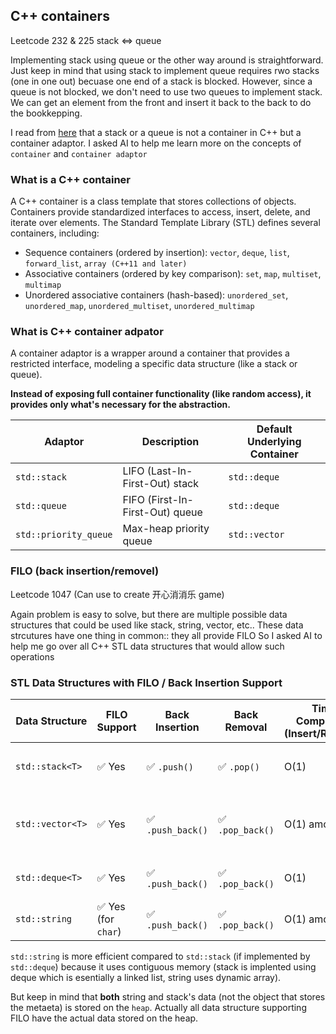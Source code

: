 ## C++ containers 
Leetcode 232 & 225 stack <=> queue

Implementing stack using queue or the other way around is straightforward. Just keep in mind that using stack to implement queue requires rwo stacks (one in one out) becuase one end of a stack is blocked. However, 
since a queue is not blocked, we don't need to use two queues to implement stack. We can get an element from the front and insert it back to the back to do the bookkepping. 

I read from [here](https://github.com/youngyangyang04/leetcode-master/blob/master/problems/%E6%A0%88%E4%B8%8E%E9%98%9F%E5%88%97%E7%90%86%E8%AE%BA%E5%9F%BA%E7%A1%80.md#%E6%A0%88%E4%B8%8E%E9%98%9F%E5%88%97%E7%90%86%E8%AE%BA%E5%9F%BA%E7%A1%80) 
that a stack or a queue is not a container in C++ but a container adaptor. I asked AI to help me learn more on the concepts of `container` and  `container adaptor`

### What is a C++ container 
A C++ container is a class template that stores collections of objects. Containers provide standardized interfaces to access, insert, delete, and iterate over elements.
The Standard Template Library (STL) defines several containers, including:
- Sequence containers (ordered by insertion): `vector`, `deque`, `list`, `forward_list`, `array (C++11 and later)`
- Associative containers (ordered by key comparison): `set`, `map`, `multiset`, `multimap`
- Unordered associative containers (hash-based): `unordered_set`, `unordered_map`, `unordered_multiset`, `unordered_multimap`

### What is C++ container adpator
A container adaptor is a wrapper around a container that provides a restricted interface, modeling a specific data structure (like a stack or queue).

**Instead of exposing full container functionality (like random access), it provides only what's necessary for the abstraction.**

| Adaptor               | Description                         | Default Underlying Container |
|------------------------|-------------------------------------|-------------------------------|
| `std::stack`           | LIFO (Last-In-First-Out) stack      | `std::deque`                  |
| `std::queue`           | FIFO (First-In-First-Out) queue     | `std::deque`                  |
| `std::priority_queue`  | Max-heap priority queue             | `std::vector`                 |

### FILO (back insertion/removel)
Leetcode 1047 (Can use to create 开心消消乐 game)

Again problem is easy to solve, but there are multiple possible data structures that could be used like stack, string, vector, etc.. These data strcutures have one thing in common:: they all provide FILO
So I asked AI to help me go over all C++ STL data structures that would allow such operations

### STL Data Structures with FILO / Back Insertion Support

| Data Structure     | FILO Support | Back Insertion | Back Removal | Time Complexity (Insert/Remove) | Space Efficiency     | Notes                                                                 |
|--------------------|--------------|----------------|---------------|-------------------------------|----------------------|-----------------------------------------------------------------------|
| `std::stack<T>`    | ✅ Yes        | ✅ `.push()`    | ✅ `.pop()`    | O(1)                         | Efficient             | Adapter over `std::deque` (default) or `std::vector`                  |
| `std::vector<T>`   | ✅ Yes        | ✅ `.push_back()` | ✅ `.pop_back()` | O(1) amortized              | Efficient             | Allows random access; contiguous memory                               |
| `std::deque<T>`    | ✅ Yes        | ✅ `.push_back()` | ✅ `.pop_back()` | O(1)                         | Slightly more overhead| Supports front/back insert/remove                                     |
| `std::string`      | ✅ Yes (for `char`) | ✅ `.push_back()` | ✅ `.pop_back()` | O(1) amortized              | Efficient for strings | Specialized `vector<char>`                                            |

`std::string` is more efficient compared to `std::stack` (if implemented by `std::deque`) because it uses contiguous memory (stack is implented using deque which is esentially a linked list, string uses dynamic array). 

But keep in mind that **both** string and stack's data (not the object that stores the metaeta) is stored on the `heap`. Actually all data structure supporting FILO have the actual data stored on the heap. 





